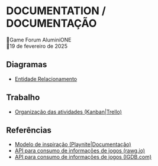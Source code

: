# DOCUMENTATION / DOCUMENTAÇÃO
🚩Game Forum AluminiONE<br>
📅19 de fevereiro de 2025<br>

## Diagramas
- [Entidade Relacionamento](https://lucid.app/lucidchart/66ab6da0-d355-49c9-ae96-d2ee65a3f6b6/edit?invitationId=inv_4ec70197-0727-4fbc-bafb-0b53ea9ef7c8)

## Trabalho
- [Organização das atividades (Kanban|Trello)](https://trello.com/b/MgbfseLr/forum-hub-de-jogos)

## Referências
- [Modelo de inspiração (Playnite|Documentação)](https://api.playnite.link/docs/api/index.html)
- [API para consumo de informações de jogos (rawg.io)](https://rawg.io/)
- [API para consumo de informações de jogos (IGDB.com)](https://www.igdb.com/)
